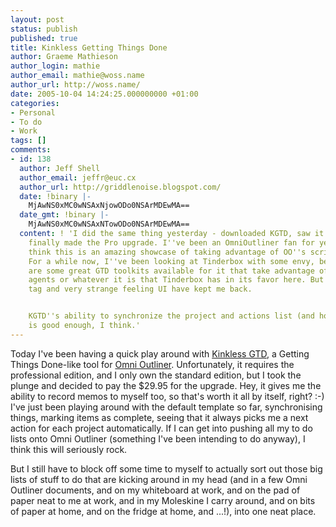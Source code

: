 ```yaml
---
layout: post
status: publish
published: true
title: Kinkless Getting Things Done
author: Graeme Mathieson
author_login: mathie
author_email: mathie@woss.name
author_url: http://woss.name/
date: 2005-10-04 14:24:25.000000000 +01:00
categories:
- Personal
- To do
- Work
tags: []
comments:
- id: 138
  author: Jeff Shell
  author_email: jeffr@euc.cx
  author_url: http://griddlenoise.blogspot.com/
  date: !binary |-
    MjAwNS0xMC0wNSAxNjowODo0NSArMDEwMA==
  date_gmt: !binary |-
    MjAwNS0xMC0wNSAxNTowODo0NSArMDEwMA==
  content: ! 'I did the same thing yesterday - downloaded KGTD, saw it needed Pro,
    finally made the Pro upgrade. I''ve been an OmniOutliner fan for years, and I
    think this is an amazing showcase of taking advantage of OO''s scriptability.
    For a while now, I''ve been looking at Tinderbox with some envy, because there
    are some great GTD toolkits available for it that take advantage of views and
    agents or whatever it is that Tinderbox has in its favor here. But the $175 price
    tag and very strange feeling UI have kept me back.


    KGTD''s ability to synchronize the project and actions list (and house other data)
    is good enough, I think.'
---
```

Today I've been having a quick play around with <a href="http://kinkless.com/articles/2005/10/04/kinkless-gtd-0-61-current">Kinkless GTD</a>, a Getting Things Done-like tool for <a href="http://www.omnigroup.com/applications/omnioutliner/">Omni Outliner</a>.  Unfortunately, it requires the professional edition, and I only own the standard edition, but I took the plunge and decided to pay the $29.95 for the upgrade.  Hey, it gives me the ability to record memos to myself too, so that's worth it all by itself, right? :-)  I've just been playing around with the default template so far, synchronising things, marking items as complete, seeing that it always picks me a next action for each project automatically.  If I can get into pushing all my to do lists onto Omni Outliner (something I've been intending to do anyway), I think this will seriously rock.

But I still have to block off some time to myself to actually sort out those big lists of stuff to do that are kicking around in my head (and in a few Omni Outliner documents, and on my whiteboard at work, and on the pad of paper neat to me at work, and in my Moleskine I carry around, and on bits of paper at home, and on the fridge at home, and ...!), into one neat place.
